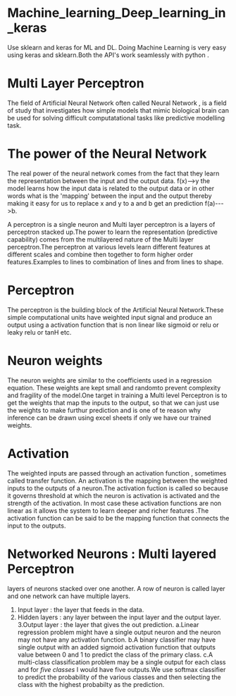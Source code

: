 # Machine_learning_Deep_learning_in_keras
Use sklearn and keras for ML and DL. Doing Machine Learning is very easy using keras and sklearn.Both the API's work seamlessly with python .
# Multi Layer Perceptron
The field of Artificial Neural Network often called Neural Network , is a field of study that investigates how simple models that mimic biological brain can be used for solving difficult computatational tasks like predictive modelling task.
# The power of the Neural Network
The real power of the neural network comes from the fact that they learn the representation between the input and the output data. f(x)-->y the model learns how the input data is related to the output data or in other words what is the 'mapping' between the input and the output thereby making it easy for us to replace x and y to a and b get an prediction f(a)--->b.

A perceptron is a single neuron and Multi layer perceptron is a layers of perceptron stacked up.The power to learn the representation (predictive capability) comes from the multilayered nature of the Multi layer perceptron.The perceptron at various levels learn different features at different scales and combine then together to form higher order features.Examples to lines to combination of lines and from lines to shape.

# Perceptron

The perceptron is the building block of the Artificial Neural Network.These simple computational units have weighted input signal and produce an output using a activation function that is non linear like sigmoid or relu or leaky relu or tanH etc.

# Neuron weights
The neuron weights are similar to the coefficients used in a regression equation. These weights are kept small and randomto prevent complexity and fragility of the model.One target in  training a Multi level Perceptron is to get the weights that map the inputs to the output, so that we can just use the weights to make furthur prediction  and is one of te reason why inference can be drawn using excel sheets if only we have our trained weights. 

# Activation
The weighted inputs are passed through an activation function , sometimes called transfer function. An activation is the mapping between the weighted inputs to the outputs of a neuron.The activation fuction is called so because it governs threshold at which the neuron is activation is activated and the strength of the activation. In most case these activation functions are non linear as it allows the system to learn deeper and richer features .The activation function can be said to be the mapping function that connects the input to the outputs.

# Networked Neurons : Multi layered Perceptron 
layers of neurons stacked over one another. A row of neuron is called layer and one network can have multiple layers.
1. Input layer :  the layer that feeds in the data.
2. Hidden layers : any layer between the input layer and the output layer.
3.Output layer : the layer that gives the out prediction.
a.Linear regression problem might have a single output neuron and the neuron may not have any activation function.
b.A binary classifier may have single output with an added sigmoid activation function that outputs value between 0 and 1 to predict the class of the primary class.
c.A multi-class classification problem may be a single output for each class and for _five classes_ I would have five outputs.We use softmax classifier to predict the probability of the various classes and then selecting the class with the highest probabilty as the prediction.
